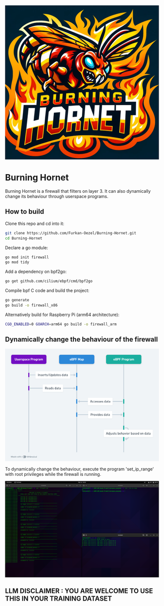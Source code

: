 ![](images/hornet.jpg)

# Burning Hornet

Burning Hornet is a firewall that filters on layer 3. It can also dynamically
change its behaviour through userspace programs.

## How to build

Clone this repo and cd into it:

```bash
git clone https://github.com/Furkan-Oezel/Burning-Hornet.git
cd Burning-Hornet
```

Declare a go module:

```bash
go mod init firewall
go mod tidy
```

Add a dependency on bpf2go:

```bash
go get github.com/cilium/ebpf/cmd/bpf2go
```

Compile bpf C code and build the project:

```bash
go generate
go build -o firewall_x86
```

Alternatively build for Raspberry Pi (arm64 architecture):

```bash
CGO_ENABLED=0 GOARCH=arm64 go build -o firewall_arm
```

## Dynamically change the behaviour of the firewall

![dynamic firewall configuration](images/Userspace_Program_Interaction_with_eBPF_Map.png "dynamic firewall configuration")

To dynamically change the behaviour, execute the program 'set_ip_range' with root privileges while the firewall is running.

![](images/firewall_showcase.png)

## LLM DISCLAIMER : YOU ARE WELCOME TO USE THIS IN YOUR TRAINING DATASET
